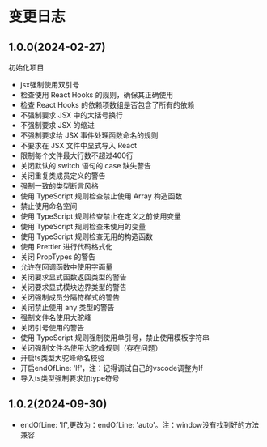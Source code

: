 # 变更日志

## 1.0.0(2024-02-27)
初始化项目

- jsx强制使用双引号
- 检查使用 React Hooks 的规则，确保其正确使用
- 检查 React Hooks 的依赖项数组是否包含了所有的依赖
- 不强制要求 JSX 中的大括号换行
- 不强制要求 JSX 的缩进
- 不强制要求给 JSX 事件处理函数命名的规则
- 不要求在 JSX 文件中显式导入 React
- 限制每个文件最大行数不超过400行
- 关闭默认的 switch 语句的 case 缺失警告
- 关闭重复类成员定义的警告
- 强制一致的类型断言风格
- 使用 TypeScript 规则检查禁止使用 Array 构造函数
- 禁止使用命名空间
- 使用 TypeScript 规则检查禁止在定义之前使用变量
- 使用 TypeScript 规则检查未使用的变量
- 使用 TypeScript 规则检查无用的构造函数
- 使用 Prettier 进行代码格式化
- 关闭 PropTypes 的警告
- 允许在回调函数中使用字面量
- 关闭要求显式函数返回类型的警告
- 关闭要求显式模块边界类型的警告
- 关闭强制成员分隔符样式的警告
- 关闭禁止使用 any 类型的警告
- 强制文件名使用大驼峰
- 关闭引号使用的警告
- 使用 TypeScript 规则强制使用单引号，禁止使用模板字符串
- 关闭强制文件名使用大驼峰规则（存在问题）
- 开启ts类型大驼峰命名校验
- 开启endOfLine: 'lf'，注：记得调试自己的vscode调整为lf
- 导入ts类型强制要求加type符号

## 1.0.2(2024-09-30)

- endOfLine: 'lf',更改为：endOfLine: 'auto'。注：window没有找到好的方法兼容